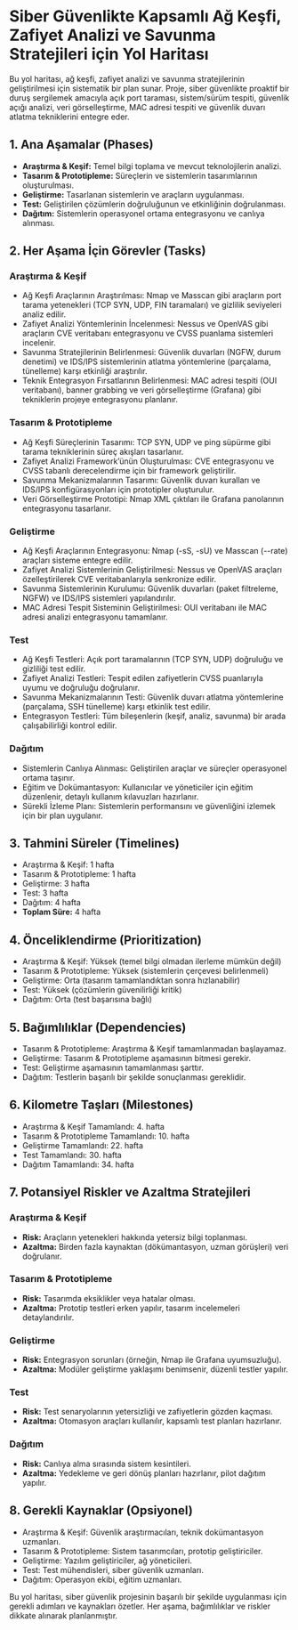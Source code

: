 # Siber Güvenlikte Kapsamlı Ağ Keşfi, Zafiyet Analizi ve Savunma Stratejileri için Yol Haritası

Bu yol haritası, ağ keşfi, zafiyet analizi ve savunma stratejilerinin geliştirilmesi için sistematik bir plan sunar. Proje, siber güvenlikte proaktif bir duruş sergilemek amacıyla açık port taraması, sistem/sürüm tespiti, güvenlik açığı analizi, veri görselleştirme, MAC adresi tespiti ve güvenlik duvarı atlatma tekniklerini entegre eder.

## 1. Ana Aşamalar (Phases)
- **Araştırma & Keşif:** Temel bilgi toplama ve mevcut teknolojilerin analizi.
- **Tasarım & Prototipleme:** Süreçlerin ve sistemlerin tasarımlarının oluşturulması.
- **Geliştirme:** Tasarlanan sistemlerin ve araçların uygulanması.
- **Test:** Geliştirilen çözümlerin doğruluğunun ve etkinliğinin doğrulanması.
- **Dağıtım:** Sistemlerin operasyonel ortama entegrasyonu ve canlıya alınması.

## 2. Her Aşama İçin Görevler (Tasks)

### Araştırma & Keşif
- Ağ Keşfi Araçlarının Araştırılması: Nmap ve Masscan gibi araçların port tarama yetenekleri (TCP SYN, UDP, FIN taramaları) ve gizlilik seviyeleri analiz edilir.
- Zafiyet Analizi Yöntemlerinin İncelenmesi: Nessus ve OpenVAS gibi araçların CVE veritabanı entegrasyonu ve CVSS puanlama sistemleri incelenir.
- Savunma Stratejilerinin Belirlenmesi: Güvenlik duvarları (NGFW, durum denetimi) ve IDS/IPS sistemlerinin atlatma yöntemlerine (parçalama, tünelleme) karşı etkinliği araştırılır.
- Teknik Entegrasyon Fırsatlarının Belirlenmesi: MAC adresi tespiti (OUI veritabanı), banner grabbing ve veri görselleştirme (Grafana) gibi tekniklerin projeye entegrasyonu planlanır.

### Tasarım & Prototipleme
- Ağ Keşfi Süreçlerinin Tasarımı: TCP SYN, UDP ve ping süpürme gibi tarama tekniklerinin süreç akışları tasarlanır.
- Zafiyet Analizi Framework’ünün Oluşturulması: CVE entegrasyonu ve CVSS tabanlı derecelendirme için bir framework geliştirilir.
- Savunma Mekanizmalarının Tasarımı: Güvenlik duvarı kuralları ve IDS/IPS konfigürasyonları için prototipler oluşturulur.
- Veri Görselleştirme Prototipi: Nmap XML çıktıları ile Grafana panolarının entegrasyonu tasarlanır.

### Geliştirme
- Ağ Keşfi Araçlarının Entegrasyonu: Nmap (-sS, -sU) ve Masscan (--rate) araçları sisteme entegre edilir.
- Zafiyet Analizi Sistemlerinin Geliştirilmesi: Nessus ve OpenVAS araçları özelleştirilerek CVE veritabanlarıyla senkronize edilir.
- Savunma Sistemlerinin Kurulumu: Güvenlik duvarları (paket filtreleme, NGFW) ve IDS/IPS sistemleri yapılandırılır.
- MAC Adresi Tespit Sisteminin Geliştirilmesi: OUI veritabanı ile MAC adresi analizi entegrasyonu tamamlanır.

### Test
- Ağ Keşfi Testleri: Açık port taramalarının (TCP SYN, UDP) doğruluğu ve gizliliği test edilir.
- Zafiyet Analizi Testleri: Tespit edilen zafiyetlerin CVSS puanlarıyla uyumu ve doğruluğu doğrulanır.
- Savunma Mekanizmalarının Testi: Güvenlik duvarı atlatma yöntemlerine (parçalama, SSH tünelleme) karşı etkinlik test edilir.
- Entegrasyon Testleri: Tüm bileşenlerin (keşif, analiz, savunma) bir arada çalışabilirliği kontrol edilir.

### Dağıtım
- Sistemlerin Canlıya Alınması: Geliştirilen araçlar ve süreçler operasyonel ortama taşınır.
- Eğitim ve Dokümantasyon: Kullanıcılar ve yöneticiler için eğitim düzenlenir, detaylı kullanım kılavuzları hazırlanır.
- Sürekli İzleme Planı: Sistemlerin performansını ve güvenliğini izlemek için bir plan uygulanır.

## 3. Tahmini Süreler (Timelines)
- Araştırma & Keşif: 1 hafta
- Tasarım & Prototipleme: 1 hafta
- Geliştirme: 3 hafta
- Test: 3 hafta
- Dağıtım: 4 hafta
- **Toplam Süre:** 4 hafta

## 4. Önceliklendirme (Prioritization)
- Araştırma & Keşif: Yüksek (temel bilgi olmadan ilerleme mümkün değil)
- Tasarım & Prototipleme: Yüksek (sistemlerin çerçevesi belirlenmeli)
- Geliştirme: Orta (tasarım tamamlandıktan sonra hızlanabilir)
- Test: Yüksek (çözümlerin güvenilirliği kritik)
- Dağıtım: Orta (test başarısına bağlı)

## 5. Bağımlılıklar (Dependencies)
- Tasarım & Prototipleme: Araştırma & Keşif tamamlanmadan başlayamaz.
- Geliştirme: Tasarım & Prototipleme aşamasının bitmesi gerekir.
- Test: Geliştirme aşamasının tamamlanması şarttır.
- Dağıtım: Testlerin başarılı bir şekilde sonuçlanması gereklidir.

## 6. Kilometre Taşları (Milestones)
- Araştırma & Keşif Tamamlandı: 4. hafta
- Tasarım & Prototipleme Tamamlandı: 10. hafta
- Geliştirme Tamamlandı: 22. hafta
- Test Tamamlandı: 30. hafta
- Dağıtım Tamamlandı: 34. hafta

## 7. Potansiyel Riskler ve Azaltma Stratejileri

### Araştırma & Keşif
- **Risk:** Araçların yetenekleri hakkında yetersiz bilgi toplanması.
- **Azaltma:** Birden fazla kaynaktan (dökümantasyon, uzman görüşleri) veri doğrulanır.

### Tasarım & Prototipleme
- **Risk:** Tasarımda eksiklikler veya hatalar olması.
- **Azaltma:** Prototip testleri erken yapılır, tasarım incelemeleri detaylandırılır.

### Geliştirme
- **Risk:** Entegrasyon sorunları (örneğin, Nmap ile Grafana uyumsuzluğu).
- **Azaltma:** Modüler geliştirme yaklaşımı benimsenir, düzenli testler yapılır.

### Test
- **Risk:** Test senaryolarının yetersizliği ve zafiyetlerin gözden kaçması.
- **Azaltma:** Otomasyon araçları kullanılır, kapsamlı test planları hazırlanır.

### Dağıtım
- **Risk:** Canlıya alma sırasında sistem kesintileri.
- **Azaltma:** Yedekleme ve geri dönüş planları hazırlanır, pilot dağıtım yapılır.

## 8. Gerekli Kaynaklar (Opsiyonel)
- Araştırma & Keşif: Güvenlik araştırmacıları, teknik dokümantasyon uzmanları.
- Tasarım & Prototipleme: Sistem tasarımcıları, prototip geliştiriciler.
- Geliştirme: Yazılım geliştiriciler, ağ yöneticileri.
- Test: Test mühendisleri, siber güvenlik uzmanları.
- Dağıtım: Operasyon ekibi, eğitim uzmanları.

Bu yol haritası, siber güvenlik projesinin başarılı bir şekilde uygulanması için gerekli adımları ve kaynakları özetler. Her aşama, bağımlılıklar ve riskler dikkate alınarak planlanmıştır.
